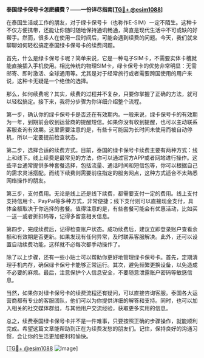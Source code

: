 **泰国绿卡保号卡怎麽續費？——一份详尽指南[[TG💪+ @esim1088](https://t.me/s/esim1088)]**

在泰国生活或工作的朋友，对于绿卡保号卡（也称作E-SIM）一定不陌生。这种卡不仅方便携带，还能让你随时随地保持通讯畅通，简直是现代生活中不可或缺的好帮手。然而，很多人在使用一段时间后，可能会遇到续费的问题。今天，我们就来聊聊如何轻松搞定泰国绿卡保号卡的续费问题。

首先，什么是绿卡保号卡呢？简单来说，它是一种电子SIM卡，不需要实体卡槽就能直接插入手机使用。相比传统的物理SIM卡，绿卡保号卡的优势非常明显：无需邮寄、即时激活、全球通用等。尤其是对于经常旅行或者需要跨国使用的用户来说，这种卡无疑是一个绝佳的选择。

那么，如何续费呢？其实，续费的过程并不复杂，只要你掌握了正确的方法，就可以轻松搞定。接下来，我将分步骤为你详细介绍整个流程。

第一步，确认你的绿卡保号卡是否还在有效期内。一般来说，绿卡保号卡的有效期为一年，到期前会收到运营商的提醒短信。如果你没有收到提醒，也可以主动联系客服查询有效期。这里需要注意的是，有些卡可能因为长时间未使用而被自动停机，所以一定要提前检查状态。

第二步，选择合适的续费方式。目前，泰国的绿卡保号卡续费主要有两种方式：线上和线下。线上续费是最常见的方法，你可以通过官方APP或者网站进行操作。这些平台通常提供多种套餐选择，包括流量、通话时间和短信包等，你可以根据自己的需求灵活搭配。而线下续费则需要前往指定的服务网点，这种方式适合不太熟悉网络操作的朋友。

第三步，支付费用。无论是线上还是线下续费，都需要支付一定的费用。线上支付支持信用卡、PayPal等多种方式，非常便捷；线下支付则可以直接现金支付，具体金额取决于你选择的套餐。值得注意的是，有些套餐可能会有优惠活动，比如买一送一或者折扣码等，记得多留意相关信息。

第四步，完成续费后，记得检查账户状态。成功续费后，建议立即登录账户查看余额和有效期是否更新。如果发现有任何异常，及时联系客服解决。此外，还可以设置自动续费功能，这样就不必每次都手动操作了。

除了以上步骤，还有一些小贴士可以帮助你更好地管理绿卡保号卡。首先，定期清理手机内存，确保绿卡保号卡能够正常运行。其次，避免频繁更换设备，以免造成不必要的麻烦。最后，注意保护个人信息安全，不要随意泄露账户密码等敏感信息。

当然，如果你对绿卡保号卡的续费流程还有疑问，可以直接咨询客服。泰国各大运营商都有专业的客服团队，他们可以为你提供详细的解答和支持。同时，也可以加入相关的社交媒体群组，与其他用户交流经验，获取更多实用的信息。

总之，续费泰国绿卡保号卡并不是一件难事，只要按照正确的步骤操作，就能顺利完成。希望这篇文章能帮助到正在为续费发愁的朋友们。记住，保持良好的沟通习惯，会让你的生活更加便利和愉快。

[[TG💪+ @esim1088](https://t.me/s/esim1088) ![Image](https://i.postimg.cc/4NQfJmqS/Snipaste-2025-05-13-00-14-12.png)]